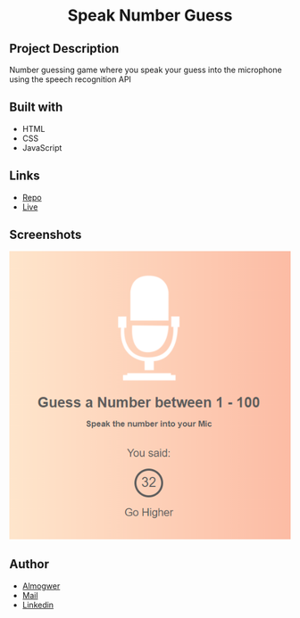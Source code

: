 <h1 align="center">Speak Number Guess</h1>

## Project Description

Number guessing game where you speak your guess into the microphone using the speech recognition API

## Built with

- HTML
- CSS
- JavaScript

## Links

- [Repo](https://github.com/AlmogWer/speak-number-guess "Speak-number-guess Repo")
- [Live](https://almogwer.github.io/speak-number-guess/ "Live View")

## Screenshots

![](img/Capture.PNG "Home Page")

## Author

- [Almogwer](https://github.com/almogwer)
- [Mail](mailto:Almogish@gmail.com?Subject=Hi% "Hi!")
- [Linkedin](https://www.linkedin.com/in/almogwertzberger/)
